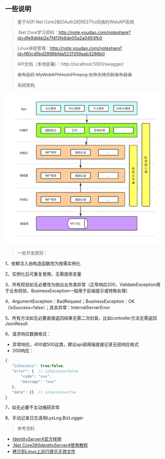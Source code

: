 ## 一些说明

> 基于ASP.Net Core2和OAuth2的RESTful风格的WebAPI系统

> .Net Core学习资料：http://note.youdao.com/noteshare?id=dfe9debb2e7f4f3fe6de05a2a0493fb0

> Linux进程管理：http://note.youdao.com/noteshare?id=f80cd5bd2898bfda522f359aab3286b0

> API文档（本地部署）：http://localhost:5001/swagger/

> ~~发布后将 MyWebAPI\Host\FFmpeg 文件夹拷贝到发布目录~~

> 系统架构

 ![进入应用](./Doc/WebAPI架构图.png)

> 一些开发原则：

1、依赖注入由构造函数改为按需实例化

2、实例化后可重复使用，无需提炼变量

3、所有校验如无必要改为抛出业务类异常（正常响应200，ValidateException用于业务校验，BusinessException一般用于前端提示或特殊处理）

4、ArgumentException：BadRequest；BusinessException：OK（IsSuccess=false）；其余异常：InternalServerError

5、所有方法如无必要直接返回结果无需二次封装，比如controller方法无需返回JsonResult

6、请求响应数据格式：
 * 异常响应，400或500这类，建议api调用端直接记录无视响应格式
 * 200响应：
 ```javascript
{
    "isSuccess": true/false,
    "error": {  // isSuccess=false
        "code": "xxx",
        "message": "xxx"
    },
    "data": {}  // isSuccess=true
}
```

7、如无必要不主动捕获异常

8、手动记录日志请用LysLog.BizLogger


> 参考资料
 * [IdentityServer4官方样例](https://github.com/IdentityServer/IdentityServer4.Samples/tree/release/Quickstarts)
 * [.Net Core2的IdentityServer4使用教程](http://www.cnblogs.com/stulzq/p/7493745.html)
 * [拷贝到Linux上运行提示无效文件](https://www.iyunv.com/thread-408970-1-1.html)
